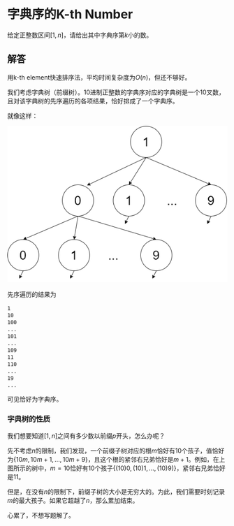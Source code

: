 # 字典序的K-th Number

给定正整数区间$[1,n]$，请给出其中字典序第$k$小的数。

## 解答

用k-th element快速排序法，平均时间复杂度为$O(n)$，但还不够好。

我们考虑字典树（前缀树）。$10$进制正整数的字典序对应的字典树是一个$10$叉数，且对该字典树的先序遍历的各项结果，恰好排成了一个字典序。

就像这样：

![1648012312547.png](image/sort_by_lex/1648012312547.png)

先序遍历的结果为

```
1
10
100
...
101
...
109
11
110 
...
19
...
```

可见恰好为字典序。

### 字典树的性质

我们想要知道$[1,n]$之间有多少数以前缀$p$开头，怎么办呢？

先不考虑$n$的限制，我们发现，一个前缀子树对应的根$m$恰好有$10$个孩子，值恰好为$\{10m, 10m + 1, \dots, 10m +9\}$，且这个根的紧邻右兄弟恰好是$m+1$。例如，在上图所示的树中，$m = 10$恰好有$10$个孩子$\{(10)0, (10)1, \dots, (10)9)\}$，紧邻右兄弟恰好是$11$。

但是，在没有$n$的限制下，前缀子树的大小是无穷大的。为此，我们需要时刻记录$m$的最大孩子。如果它超越了$n$，那么累加结束。



心累了，不想写题解了。
